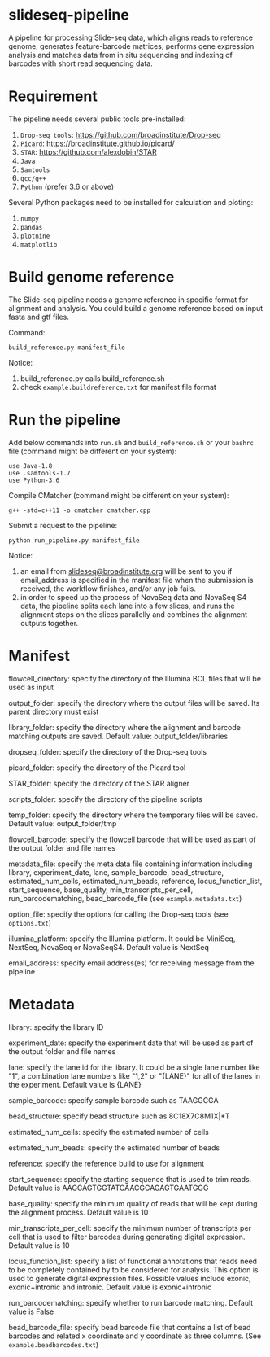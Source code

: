 # slideseq-pipeline
A pipeline for processing Slide-seq data, which aligns reads to reference genome, generates feature-barcode matrices, performs gene expression analysis and matches data from in situ sequencing and indexing of barcodes with short read sequencing data.

# Requirement

The pipeline needs several public tools pre-installed:
1) `Drop-seq tools`: https://github.com/broadinstitute/Drop-seq
2) `Picard`: https://broadinstitute.github.io/picard/
3) `STAR`: https://github.com/alexdobin/STAR
4) `Java`
5) `Samtools`
6) `gcc/g++`
7) `Python` (prefer 3.6 or above)

Several Python packages need to be installed for calculation and ploting:
1) `numpy`
2) `pandas`
3) `plotnine`
4) `matplotlib`
    
# Build genome reference

The Slide-seq pipeline needs a genome reference in specific format for alignment and analysis. You could build a genome reference based on input fasta and gtf files. 

Command: 
```
build_reference.py manifest_file
```

Notice:
1) build_reference.py calls build_reference.sh
2) check `example.buildreference.txt` for manifest file format

# Run the pipeline

Add below commands into `run.sh` and `build_reference.sh` or your `bashrc` file (command might be different on your system):
```
use Java-1.8
use .samtools-1.7
use Python-3.6
```

Compile CMatcher (command might be different on your system): 
```
g++ -std=c++11 -o cmatcher cmatcher.cpp
```

Submit a request to the pipeline: 
```
python run_pipeline.py manifest_file
```

Notice: 
1) an email from slideseq@broadinstitute.org will be sent to you if email_address is specified in the manifest file when the submission is received, the workflow finishes, and/or any job fails.
2) in order to speed up the process of NovaSeq data and NovaSeq S4 data, the pipeline splits each lane into a few slices, and runs the alignment steps on the slices parallelly and combines the alignment outputs together. 

# Manifest

flowcell_directory: specify the directory of the Illumina BCL files that will be used as input

output_folder: specify the directory where the output files will be saved. Its parent directory must exist

library_folder: specify the directory where the alignment and barcode matching outputs are saved. Default value: output_folder/libraries

dropseq_folder: specify the directory of the Drop-seq tools

picard_folder: specify the directory of the Picard tool

STAR_folder: specify the directory of the STAR aligner

scripts_folder: specify the directory of the pipeline scripts

temp_folder: specify the directory where the temporary files will be saved. Default value: output_folder/tmp

flowcell_barcode: specify the flowcell barcode that will be used as part of the output folder and file names

metadata_file: specify the meta data file containing information including library, experiment_date, lane, sample_barcode, bead_structure, estimated_num_cells, estimated_num_beads, reference, locus_function_list, start_sequence, base_quality, min_transcripts_per_cell, run_barcodematching, bead_barcode_file (see `example.metadata.txt`)

option_file: specify the options for calling the Drop-seq tools (see `options.txt`)

illumina_platform: specify the Illumina platform. It could be MiniSeq, NextSeq, NovaSeq or NovaSeqS4. Default value is NextSeq

email_address: specify email address(es) for receiving message from the pipeline

# Metadata

library: specify the library ID

experiment_date: specify the experiment date that will be used as part of the output folder and file names

lane: specify the lane id for the library. It could be a single lane number like "1", a combination lane numbers like "1,2" or "{LANE}" for all of the lanes in the experiment. Default value is {LANE}

sample_barcode: specify sample barcode such as TAAGGCGA

bead_structure: specify bead structure such as 8C18X7C8M1X|*T

estimated_num_cells: specify the estimated number of cells

estimated_num_beads: specify the estimated number of beads

reference: specify the reference build to use for alignment

start_sequence: specify the starting sequence that is used to trim reads. Default value is AAGCAGTGGTATCAACGCAGAGTGAATGGG

base_quality: specify the minimum quality of reads that will be kept during the alignment process. Default value is 10

min_transcripts_per_cell: specify the minimum number of transcripts per cell that is used to filter barcodes during generating digital expression. Default value is 10

locus_function_list: specify a list of functional annotations that reads need to be completely contained by to be considered for analysis. This option is used to generate digital expression files. Possible values include exonic, exonic+intronic and intronic. Default value is exonic+intronic

run_barcodematching: specify whether to run barcode matching. Default value is False

bead_barcode_file: specify bead barcode file that contains a list of bead barcodes and related x coordinate and y coordinate as three columns. (See `example.beadbarcodes.txt`)

